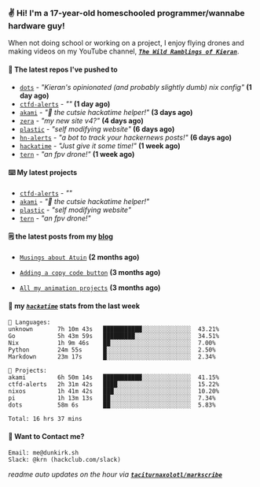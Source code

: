 ### ✌️ Hi! I'm a 17-year-old homeschooled programmer/wannabe hardware guy!

When not doing school or working on a project, I enjoy flying drones and making videos on my YouTube channel, [**_`The Wild Ramblings of Kieran`_**](https://youtube.com/@kieran.rambles).

#### 👷 The latest repos I've pushed to

- [`dots`](https://github.com/taciturnaxolotl/dots) - _"Kieran's opinionated (and probably slightly dumb) nix config"_ **(1 day ago)**
- [`ctfd-alerts`](https://github.com/taciturnaxolotl/ctfd-alerts) - _""_ **(1 day ago)**
- [`akami`](https://github.com/taciturnaxolotl/akami) - _"🌷 the cutsie hackatime helper!"_ **(3 days ago)**
- [`zera`](https://github.com/taciturnaxolotl/zera) - _"my new site v4?"_ **(4 days ago)**
- [`plastic`](https://github.com/taciturnaxolotl/plastic) - _"self modifying website"_ **(6 days ago)**
- [`hn-alerts`](https://github.com/taciturnaxolotl/hn-alerts) - _"a bot to track your hackernews posts!"_ **(6 days ago)**
- [`hackatime`](https://github.com/hackclub/hackatime) - _"Just give it some time!"_ **(1 week ago)**
- [`tern`](https://github.com/taciturnaxolotl/tern) - _"an fpv drone!"_ **(1 week ago)**

#### ⌨️ My latest projects

- [`ctfd-alerts`](https://github.com/taciturnaxolotl/ctfd-alerts) - _""_
- [`akami`](https://github.com/taciturnaxolotl/akami) - _"🌷 the cutsie hackatime helper!"_
- [`plastic`](https://github.com/taciturnaxolotl/plastic) - _"self modifying website"_
- [`tern`](https://github.com/taciturnaxolotl/tern) - _"an fpv drone!"_

#### 🗒️ the latest posts from my [blog](https://dunkirk.sh)

- [`Musings about Atuin`](https://dunkirk.sh/blog/atuin/) **(2 months ago)**

- [`Adding a copy code button`](https://dunkirk.sh/blog/adding-a-copy-button/) **(3 months ago)**

- [`All my animation projects`](https://dunkirk.sh/blog/my-animations/) **(3 months ago)**



#### 📡 my [_`hackatime`_](https://waka.hackclub.com) stats from the last week

```text
💾 Languages:
unknown       7h 10m 43s   ███████████░░░░░░░░░░░░░░  43.21%
Go            5h 43m 59s   █████████░░░░░░░░░░░░░░░░  34.51%
Nix           1h 9m 46s    ██░░░░░░░░░░░░░░░░░░░░░░░  7.00%
Python        24m 55s      █░░░░░░░░░░░░░░░░░░░░░░░░  2.50%
Markdown      23m 17s      █░░░░░░░░░░░░░░░░░░░░░░░░  2.34%

💼 Projects:
akami         6h 50m 14s   ███████████░░░░░░░░░░░░░░  41.15%
ctfd-alerts   2h 31m 42s   ████░░░░░░░░░░░░░░░░░░░░░  15.22%
nixos         1h 41m 42s   ███░░░░░░░░░░░░░░░░░░░░░░  10.20%
pi            1h 13m 13s   ██░░░░░░░░░░░░░░░░░░░░░░░  7.34%
dots          58m 6s       ██░░░░░░░░░░░░░░░░░░░░░░░  5.83%

Total: 16 hrs 37 mins
```

#### 📮 Want to Contact me?

```text
Email: me@dunkirk.sh
Slack: @krn (hackclub.com/slack)
```

_readme auto updates on the hour via [**`taciturnaxolotl/markscribe`**](https://github.com/taciturnaxolotl/markscribe)_
